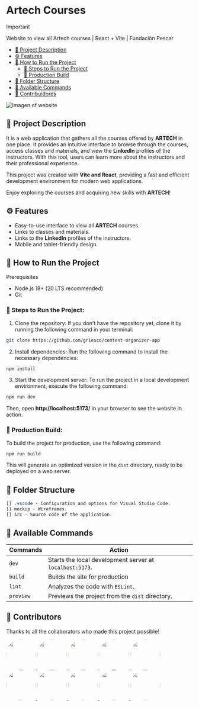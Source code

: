 # Artech Courses

> [!IMPORTANT]
> Website to view all Artech courses | React + Vite | Fundación Pescar

- [🎉 Project Description](#-project-description)
- [⚙️ Features](#️-features)
- [🚀 How to Run the Project](#-how-to-run-the-project)
    - [📖 Steps to Run the Project](#-steps-to-run-the-project)
    - [🧱 Production Build](#-production-build)
- [📁 Folder Structure](#-folder-structure)
- [🧾 Available Commands](#-available-commands)
- [👑 Contribuidores](#-contribuidores)

![Imagen of website](https://github.com/griesco/content-organizer-app/assets/139785794/d42297ab-1ec7-466a-8104-94d763e238ef)

## 🎉 Project Description

It is a web application that gathers all the courses offered by **ARTECH** in one place. It provides an intuitive interface to browse through the courses, access classes and materials, and view the **LinkedIn** profiles of the instructors. With this tool, users can learn more about the instructors and their professional experience.

This project was created with **Vite and React**, providing a fast and efficient development environment for modern web applications.

Enjoy exploring the courses and acquiring new skills with **ARTECH**!

## ⚙️ Features

- Easy-to-use interface to view all **ARTECH** courses.
- Links to classes and materials.
- Links to the **LinkedIn** profiles of the instructors.
- Mobile and tablet-friendly design.

## 🚀 How to Run the Project

Prerequisites
- Node.js 18+ (20 LTS recommended)
- Git

### 📖 Steps to Run the Project:

1. Clone the repository:
    If you don't have the repository yet, clone it by running the following command in your terminal:

```bash
git clone https://github.com/griesco/content-organizer-app
```

2. Install dependencies:
    Run the following command to install the necessary dependencies:

```bash
npm install
```

3. Start the development server:
    To run the project in a local development environment, execute the following command:

```bash
npm run dev
```

Then, open **http://localhost:5173/** in your browser to see the website in action.

### 🧱 Production Build:

To build the project for production, use the following command:

```bash
npm run build
```

This will generate an optimized version in the `dist` directory, ready to be deployed on a web server.

## 📁 Folder Structure

```css
[] .vscode - Configuration and options for Visual Studio Code.
[] mockup - Wireframes.
[] src - Source code of the application.
```
## 🧾 Available Commands

| Commands   |   Action |
|-----------|----------|
|  `dev`    | Starts the local development server at `localhost:5173`. |
|  `build`  | Builds the site for production |
|  `lint`   | Analyzes the code with `ESLint`. |
| `preview` | Previews the project from the `dist` directory. | 

## 👑 Contributors

Thanks to all the collaborators who made this project possible!

<div>
    <a href="https://www.linkedin.com/in/ger%C3%B3nimo-ezequiel-riesco/">
        <img src="https://avatars.githubusercontent.com/u/139785794?v=4" width="80px" style="border-radius: 50px;"></img>
    </a>
    <a href="https://www.linkedin.com/in/alanmelofreyre/">
        <img src="https://avatars.githubusercontent.com/u/96092963?v=4" width="80px" style="border-radius: 50px;"></img>
    </a>
    <a href="https://www.linkedin.com/in/larryguarenas/">
        <img src="https://avatars.githubusercontent.com/u/105826102?v=4" width="80px" style="border-radius: 50px;"></img>
    </a>
    <a href="https://www.linkedin.com/in/diego-ugarte-limachi/">
        <img src="https://avatars.githubusercontent.com/u/141255695?v=4" width="80px" style="border-radius: 50px;"></img>
    </a>
    <a href="https://www.linkedin.com/in/andywclav/">
        <img src="https://avatars.githubusercontent.com/u/104153258?v=4" width="80px" style="border-radius: 50px;"></img>
    </a>
</div>

<div>
    <a href="https://www.linkedin.com/in/walter-fern%C3%A1ndez/">
        <img src="https://avatars.githubusercontent.com/u/126583003?v=4" width="80px" style="border-radius: 50px;"></img>
    </a>
    <a href="https://www.linkedin.com/in/zoe-mlinarevic/">
        <img src="https://avatars.githubusercontent.com/u/117700652?v=4" width="80px" style="border-radius: 50px;"></img>
    </a>
    <a href="https://www.linkedin.com/in/selene-umanzor/">
        <img src="https://avatars.githubusercontent.com/u/116314607?v=4" width="80px" style="border-radius: 50px;"></img>
    </a>
    <a href="https://www.linkedin.com/in/rodrigo-fernandez-895359209/">
        <img src="https://avatars.githubusercontent.com/u/73071620?v=4" width="80px" style="border-radius: 50px;"></img>
    </a>
    <a href="https://www.linkedin.com/in/ivan-gabriel-caravajal/">
        <img src="https://avatars.githubusercontent.com/u/163078269?v=4" width="80px" style="border-radius: 50px;"></img>
    </a>
</div>